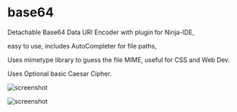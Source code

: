 base64
======

Detachable Base64 Data URI Encoder with plugin for Ninja-IDE, 

easy to use, includes AutoCompleter for file paths, 

Uses mimetype library to guess the file MIME, useful for CSS and Web Dev.

Uses Optional basic Caesar Cipher.


![screenshot](https://lh6.googleusercontent.com/-4cCUbWc5NI4/UY44SxEDSHI/AAAAAAAAC4M/WXlUgNqEH7Y/w374-h718-no/temp.jpg)


![screenshot](https://lh5.googleusercontent.com/-gOOFfmea5Xo/UZ7v8Ijky1I/AAAAAAAADAk/Kkypn229xeI/w377-h277-no/temp.jpg)
